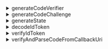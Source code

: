 <details>
  <summary>generateCodeVerifier</summary>

Generate a code verifier.
The length of the code verifier is hardcoded as 64.
The return value MUST be encrypted to an URL-safe base64 format string.

**Reference**

- [PKCE](https://oauth.net/2/pkce/)

**Parameters**

None.

**Return Type**

`string`

</details>

<details>
  <summary>generateCodeChallenge</summary>

Generate a code challenge based on a code verifier.
This method encrypts the code verifier and returns the result in a URL-safe Base64 format.
We hardcode the encryption algorithm as `SHA-256` in Logto V1.

**Reference**

- [PKCE](https://oauth.net/2/pkce/)

**Parameters**

| Name         | Type     | Notes                                                      |
| ------------ | -------- | ---------------------------------------------------------- |
| codeVerifier | `string` | Generated by [generateCodeVerifier](#generatecodeverifier) |

**Return Type**

`string`

</details>

<details>
  <summary>generateState</summary>

"State" is used to prevent the CSRF attack.
The length of the "state" is hardcoded as 64.
The result string to be returned MUST be encrypted to an URL-safe base64 format string.

**Reference**

- [CSRF](https://datatracker.ietf.org/doc/html/rfc6749#section-10.12)

**Parameters**

None.

**Return Type**

`string`

</details>

<details>
  <summary>decodeIdToken</summary>

Decode an ID Token without secret verification.
Return an `IdTokenClaims` which carries all the token claims in the payload section.

**Parameters**

| Name  | Type     |
| ----- | -------- |
| token | `string` |

**Return Type**

`IdTokenClaims`

**Throws**

- the `token` is not a valid JWT.

</details>

<details>
  <summary>verifyIdToken</summary>

Verify if an ID Token is legal.

**Verify Signing Key**

OIDC supported the JSON Web Key Set.
This function accepts a `JsonWebKeySet` object from a 3rd-party library (jose) for verification.

```json
// JsonWebKeySet example
{
  "keys": [
    {
      "kty": "RSA",
      "use": "sig",
      "kid": "xxxx",
      "e": "xxxx",
      "n": "xxxx"
    }
  ]
}
```

**Verify Claims**

- Verify the `iss` in the ID Token matches the issuer of this token.
- Verify the `aud` (audience) Claim is equal to the client ID.
- Verify that the current time is before the expiry time.
- Verify that the issued at time (`iat`) is not more than +/- 1 minute on the current time.

**Reference**

- [OpenID connect core - ID Token Validation](https://openid.net/specs/openid-connect-core-1_0.html#IDTokenValidation)

**Parameters**

| Name     | Type            |
| -------- | --------------- |
| idToken  | `string`        |
| clientId | `string`        |
| issuer   | `string`        |
| jwks     | `JsonWebKeySet` |

**Return Type**

`void`

**Throws**

- verify signing key failed
- verify claims failed

</details>

<details>
  <summary>verifyAndParseCodeFromCallbackUri</summary>

Verify the sign-in callbackUri is legal and return the `code` extracted from callbackUri.

**Verify Callback URI**

- Verify the `callbackUri` should start with `redirectUri`
- Verify there is no `error` in the `callbackUri` (Refer to [Error Response](https://datatracker.ietf.org/doc/html/rfc6749#section-4.1.2.1) in redirect URI).
- Verify the `callbackUri` contains `state`, which should equal to the `state` value you specified in `generateSignInUri`.
- Verify the `callbackUri` contains the parameter value `code`, which you will use when requesting to `/oidc/token` (by refresh token).

**Parameters**

| Name        | Type     |
| ----------- | -------- |
| callbackUri | `string` |
| redirectUri | `string` |
| state       | `string` |

**Return Type**

`string`

**Throws**

- verifications failed

</details>
